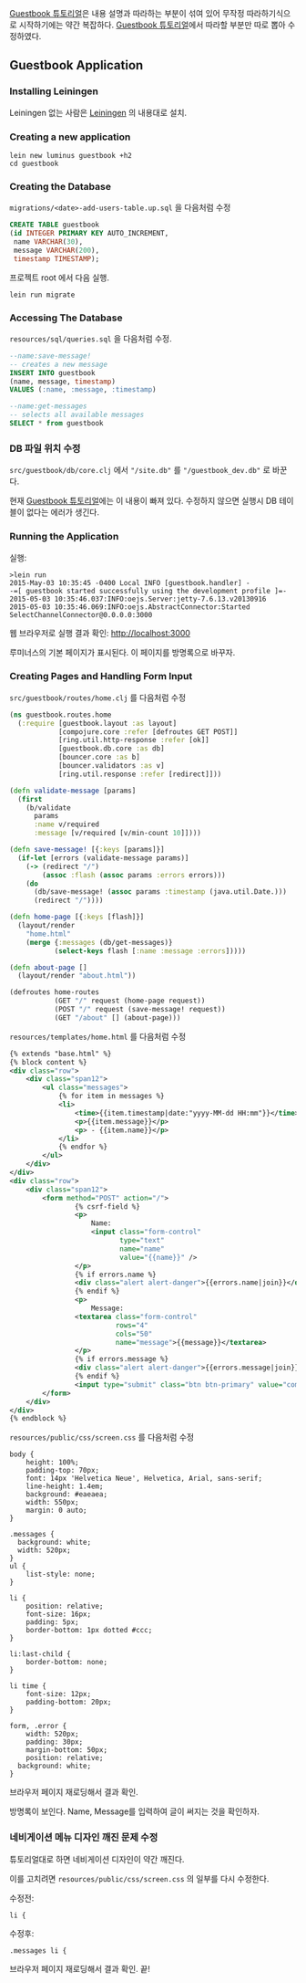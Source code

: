 [Guestbook 튜토리얼](http://www.luminusweb.net/docs/guestbook.md)은 내용 설명과 따라하는 부분이 섞여 있어 무작정 따라하기식으로 시작하기에는 약간 복잡하다. [Guestbook 튜토리얼](http://www.luminusweb.net/docs/guestbook.md)에서 따라할 부분만 따로 뽑아 수정하였다.

## Guestbook Application

### Installing Leiningen

Leiningen 없는 사람은 [Leiningen](http://leiningen.org/) 의 내용대로 설치. 

### Creating a new application

```
lein new luminus guestbook +h2
cd guestbook
```

### Creating the Database

`migrations/<date>-add-users-table.up.sql` 을 다음처럼 수정

```sql
CREATE TABLE guestbook
(id INTEGER PRIMARY KEY AUTO_INCREMENT,
 name VARCHAR(30),
 message VARCHAR(200),
 timestamp TIMESTAMP);
```

프로젝트 root 에서 다음 실행.

```
lein run migrate
```

### Accessing The Database

`resources/sql/queries.sql` 을 다음처럼 수정.

```sql
--name:save-message!
-- creates a new message
INSERT INTO guestbook
(name, message, timestamp)
VALUES (:name, :message, :timestamp)

--name:get-messages
-- selects all available messages
SELECT * from guestbook
```

### DB 파일 위치 수정

`src/guestbook/db/core.clj` 에서 `"/site.db"` 를 `"/guestbook_dev.db"` 로 바꾼다.

현재 [Guestbook 튜토리얼](http://www.luminusweb.net/docs/guestbook.md)에는 이 내용이 빠져 있다. 수정하지 않으면 실행시 DB 테이블이 없다는 에러가 생긴다.

### Running the Application

실행:

```
>lein run
2015-May-03 10:35:45 -0400 Local INFO [guestbook.handler] -
-=[ guestbook started successfully using the development profile ]=-
2015-05-03 10:35:46.037:INFO:oejs.Server:jetty-7.6.13.v20130916
2015-05-03 10:35:46.069:INFO:oejs.AbstractConnector:Started SelectChannelConnector@0.0.0.0:3000
```

웹 브라우저로 실행 결과 확인:
[http://localhost:3000](http://localhost:3000)

루미너스의 기본 페이지가 표시된다. 이 페이지를 방명록으로 바꾸자.

### Creating Pages and Handling Form Input

`src/guestbook/routes/home.clj` 를 다음처럼 수정

```clojure
(ns guestbook.routes.home
  (:require [guestbook.layout :as layout]
            [compojure.core :refer [defroutes GET POST]]
            [ring.util.http-response :refer [ok]]
            [guestbook.db.core :as db]
            [bouncer.core :as b]
            [bouncer.validators :as v]
            [ring.util.response :refer [redirect]]))

(defn validate-message [params]
  (first
    (b/validate
      params
      :name v/required
      :message [v/required [v/min-count 10]])))

(defn save-message! [{:keys [params]}]
  (if-let [errors (validate-message params)]
    (-> (redirect "/")
        (assoc :flash (assoc params :errors errors)))
    (do
      (db/save-message! (assoc params :timestamp (java.util.Date.)))
      (redirect "/"))))

(defn home-page [{:keys [flash]}]
  (layout/render
    "home.html"
    (merge {:messages (db/get-messages)}
           (select-keys flash [:name :message :errors]))))

(defn about-page []
  (layout/render "about.html"))

(defroutes home-routes
           (GET "/" request (home-page request))
           (POST "/" request (save-message! request))
           (GET "/about" [] (about-page)))
```

`resources/templates/home.html` 를 다음처럼 수정

```xml
{% extends "base.html" %}
{% block content %}
<div class="row">
    <div class="span12">
        <ul class="messages">
            {% for item in messages %}
            <li>
                <time>{{item.timestamp|date:"yyyy-MM-dd HH:mm"}}</time>
                <p>{{item.message}}</p>
                <p> - {{item.name}}</p>
            </li>
            {% endfor %}
        </ul>
    </div>
</div>
<div class="row">
    <div class="span12">
        <form method="POST" action="/">
                {% csrf-field %}
                <p>
                    Name:
                    <input class="form-control"
                           type="text"
                           name="name"
                           value="{{name}}" />
                </p>
                {% if errors.name %}
                <div class="alert alert-danger">{{errors.name|join}}</div>
                {% endif %}
                <p>
                    Message:
                <textarea class="form-control"
                          rows="4"
                          cols="50"
                          name="message">{{message}}</textarea>
                </p>
                {% if errors.message %}
                <div class="alert alert-danger">{{errors.message|join}}</div>
                {% endif %}
                <input type="submit" class="btn btn-primary" value="comment" />
        </form>
    </div>
</div>
{% endblock %}
```

`resources/public/css/screen.css` 를 다음처럼 수정

```
body {
	height: 100%;
	padding-top: 70px;
	font: 14px 'Helvetica Neue', Helvetica, Arial, sans-serif;
	line-height: 1.4em;
	background: #eaeaea;
	width: 550px;
	margin: 0 auto;
}

.messages {
  background: white;
  width: 520px;
}
ul {
	list-style: none;
}

li {
	position: relative;
	font-size: 16px;
	padding: 5px;
	border-bottom: 1px dotted #ccc;
}

li:last-child {
	border-bottom: none;
}

li time {
	font-size: 12px;
	padding-bottom: 20px;
}

form, .error {
	width: 520px;
	padding: 30px;
	margin-bottom: 50px;
	position: relative;
  background: white;
}
```

브라우저 페이지 재로딩해서 결과 확인. 

방명록이 보인다. Name, Message를 입력하여 글이 써지는 것을 확인하자.

### 네비게이션 메뉴 디자인 깨진 문제 수정

튜토리얼대로 하면 네비게이션 디자인이 약간 깨진다. 

이를 고치려면 `resources/public/css/screen.css` 의 일부를 다시 수정한다.

수정전:

```
li {
```

수정후:

```
.messages li {
```

브라우저 페이지 재로딩해서 결과 확인. 끝!
